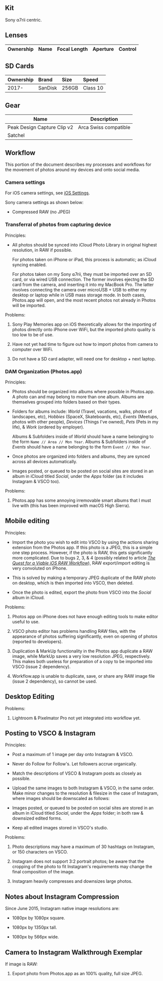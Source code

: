 ## Kit

Sony α7rii centric.

## Lenses

| Ownership | Name | Focal Length | Aperture | Control |
| --------- | ---- | ------------ | -------- | ------- |

## SD Cards

| Ownership | Brand     | Size  | Speed    |
| :-------- | :-------- | :---- | :------- |
| 2017-     | SanDisk   | 256GB | Class 10 |

## Gear

| Name                          | Description           |
| ----------------------------- | --------------------- |
| Peak Design Capture Clip v2   | Arca Swiss compatible |
| Satchel                       |                       |


## Workflow

This portion of the document describes my processes and workflows for the movement of photos around my devices and onto social media.

### Camera settings

For iOS camera settings, see [iOS Settings](ios-settings.html).

Sony camera settings as shown below:

* Compressed RAW (no JPEG)

### Transferral of photos from capturing device

Principles:

* All photos should be synced into iCloud Photo Library in original highest resolution, in RAW if possible.

  For photos taken on iPhone or iPad, this process is automatic; as iCloud syncing enabled.

  For photos taken on my Sony ⍺7rii, they must be imported over an SD card, or via wired USB connection. The former involves ejectng the SD card from the camera, and inserting it into my MacBook Pro. The latter involves connecting the camera over microUSB + USB to either my desktop or laptop while in USB mass storage mode. In both cases, Photos.app will open, and the most recent photos not already in Photos will be imported.

Problems:

1. Sony Play Memories app on iOS theoretically allows for the importing of photos directly onto iPhone over WiFi, but the imported photo quality is too low to be of use.

2. Have not yet had time to figure out how to import photos from camera to computer over WiFi.

3. Do not have a SD card adapter, will need one for desktop + next laptop.

### DAM Organization (Photos.app)

Principles:

* Photos should be organized into albums where possible in Photos.app. A photo can and may belong to more than one album. Albums are themselves grouped into folders based on their types.

* Folders for albums include: _World_ (Travel, vacations, walks, photos of landscapes, etc), _Hobbies_ (SpaceX, Skateboards, etc), _Events_ (Meetups, photos with other people), _Devices_ (Things I've owned), _Pets_ (Pets in my life), & _Work_ (ordered by employer).

  Albums & Subfolders inside of _World_ should have a name belonging to the form `Name // Area // Mon Year`. Albums & Subfolders inside of _Events_ should have a name belonging to the form `Event // Mon Year`.

* Once photos are organized into folders and albums, they are synced across all devices automatically.

* Images posted, or queued to be posted on social sites are stored in an album in iCloud titled _Social_, under the _Apps_ folder (as it includes Instagram & VSCO too).

Problems:

1. Photos.app has some annoying irremovable smart albums that I must live with (this has been improved with macOS High Sierra).

## Mobile editing

Principles:

* Import the photo you wish to edit into VSCO by using the actions sharing extension from the Photos app. If this photo is a JPEG, this is a simple one step process. However, if the photo is RAW, this gets significantly more complicated. Due to bugs 2, 3, & 4 (possibly related to article [_The Quest for a Viable iOS RAW Workflow_](https://photoapps.expert/tips/2015/12/22/quest-viable-ios-raw-workflow)), RAW export/import editing is very convoluted on iPhone.

* This is solved by making a temporary JPEG duplicate of the RAW photo on desktop, which is then imported into VSCO, then deleted.

* Once the photo is edited, export the photo from VSCO into the _Social_ album in iCloud.

Problems:

1. Photos app on iPhone does not have enough editing tools to make editor useful to use.

2. VSCO photo editor has problems handling RAW files, with the appearance of photos suffering significantly, even on opening of photos (reported to developers).

3. Duplication & MarkUp functionality in the Photos app duplicate a RAW image, while MarkUp saves a very low resolution JPEG, respectively. This makes both useless for preparation of a copy to be imported into VSCO (issue 2 dependency).

4. Workflow.app is unable to duplicate, save, or share any RAW image file (issue 2 dependency), so cannot be used.

## Desktop Editing

Problems:

1. Lightroom & Pixelmator Pro not yet integrated into workflow yet.

## Posting to VSCO & Instagram

Principles:

* Post a maximum of 1 image per day onto Instagram & VSCO.

* Never do Follow for Follow's. Let followers accrue organically.

* Match the descriptions of VSCO & Instagram posts as closely as possible.

* Upload the same images to both Instagram & VSCO, in the same order. Make minor changes to the resolution & filesize in the case of Instagram, where images should be downscaled as follows:

* Images posted, or queued to be posted on social sites are stored in an album in iCloud titled _Social_, under the _Apps_ folder; in both raw & downsized edited forms.

* Keep all edited images stored in VSCO's studio.

Problems:

1. Photo descriptions may have a maximum of 30 hashtags on Instagram, or 150 characters on VSCO.

2. Instagram does not support 3:2 portrait photos; be aware that the cropping of the photo to fit Instagram's requirements may change the final composition of the image.

3. Instagram heavily compresses and downsizes large photos.

## Notes about Instagram Compression

Since June 2015, Instagram native image resolutions are:

* 1080px by 1080px square.

* 1080px by 1350px tall.

* 1080px by 566px wide.

## Camera to Instagram Walkthrough Exemplar

If image is RAW:

1. Export photo from Photos.app as an 100% quality, full size JPEG.
